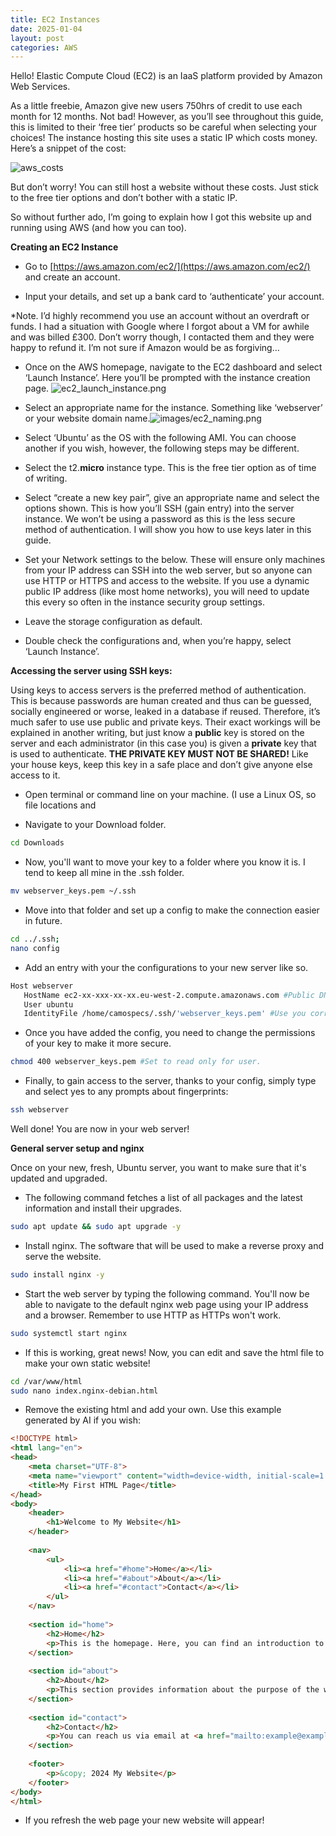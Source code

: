 ```yaml
---
title: EC2 Instances
date: 2025-01-04
layout: post
categories: AWS
---
```


Hello! Elastic Compute Cloud (EC2) is an IaaS platform provided by Amazon Web Services.

As a little freebie, Amazon give new users 750hrs of credit to use each month for 12 months. Not bad! However, as you’ll see throughout this guide, this is limited to their ‘free tier’ products so be careful when selecting your choices! The instance hosting this site uses a static IP which costs money. Here’s a snippet of the cost:

![aws_costs](/docs/assets/images/aws_costs.png)

But don’t worry! You can still host a website without these costs. Just stick to the free tier options and don’t bother with a static IP.

So without further ado, I’m going to explain how I got this website up and running using AWS (and how you can too).

**Creating an EC2 Instance**

- Go to [https://aws.amazon.com/ec2/](https://aws.amazon.com/ec2/) and create an account.

- Input your details, and set up a bank card to ‘authenticate’ your account.

*Note. I’d highly recommend you use an account without an overdraft or funds. I had a situation with Google where I forgot about a VM for awhile and was billed £300. Don’t worry though, I contacted them and they were happy to refund it. I’m not sure if Amazon would be as forgiving…

- Once on the AWS homepage, navigate to the EC2 dashboard and select ‘Launch Instance’. Here you’ll be prompted with the instance creation page.
![ec2_launch_instance.png](/docs/assets/images/ec2_launch_instance.png)
- Select an appropriate name for the instance. Something like ‘webserver’ or your website domain name.![images/ec2_naming.png](/docs/assets/images/ec2_naming.png)
- Select ‘Ubuntu’ as the OS with the following AMI. You can choose another if you wish, however, the following steps may be different.

- Select the t2.**micro** instance type. This is the free tier option as of time of writing.

- Select “create a new key pair”, give an appropriate name and select the options shown. This is how you’ll SSH (gain entry) into the server instance. We won’t be using a password as this is the less secure method of authentication. I will show you how to use keys later in this guide.

- Set your Network settings to the below. These will ensure only machines from your IP address can SSH into the web server, but so anyone can use HTTP or HTTPS and access to the website. If you use a dynamic public IP address (like most home networks), you will need to update this every so often in the instance security group settings.

- Leave the storage configuration as default.

- Double check the configurations and, when you’re happy, select ‘Launch Instance’.

**Accessing the server using SSH keys:**

Using keys to access servers is the preferred method of authentication. This is because passwords are human created and thus can be guessed, socially engineered or worse, leaked in a database if reused. Therefore, it’s much safer to use use public and private keys. Their exact workings will be explained in another writing, but just know a **public** key is stored on the server and each administrator (in this case you) is given a **private** key that is used to authenticate. **THE PRIVATE KEY MUST NOT BE SHARED!** Like your house keys, keep this key in a safe place and don’t give anyone else access to it.

- Open terminal or command line on your machine. (I use a Linux OS, so file locations and 

- Navigate to your Download folder.

```bash
cd Downloads
```

- Now, you'll want to move your key to a folder where you know it is. I tend to keep all mine in the .ssh folder.

```bash
mv webserver_keys.pem ~/.ssh
```

- Move into that folder and set up a config to make the connection easier in future.

```bash
cd ../.ssh;
nano config 
```

- Add an entry with your the configurations to your new server like so.

```bash
Host webserver
   HostName ec2-xx-xxx-xx-xx.eu-west-2.compute.amazonaws.com #Public DNS found on EC2 instance network page.
   User ubuntu
   IdentityFile /home/camospecs/.ssh/'webserver_keys.pem' #Use you correct path.
```

- Once you have added the config, you need to change the permissions of your key to make it more secure.

```bash
chmod 400 webserver_keys.pem #Set to read only for user. 
```

- Finally, to gain access to the server, thanks to your config, simply type and select yes to any prompts about fingerprints:

```bash
ssh webserver
```

Well done! You are now in your web server!

**General server setup and  nginx**

Once on your new, fresh, Ubuntu server, you want to make sure that it's updated and upgraded.

- The following command fetches a list of all packages and the latest information and install their upgrades.

```bash
sudo apt update && sudo apt upgrade -y
```

- Install nginx. The software that will be used to make a reverse proxy and serve the website.

```bash
sudo install nginx -y
```

- Start the web server by typing the following command. You'll now be able to navigate to the default nginx web page using your IP address and a browser. Remember to use HTTP as HTTPs won't work.

```bash
sudo systemctl start nginx
```

- If this is working, great news! Now, you can edit and save the html file to make your own static website!

```bash
cd /var/www/html
sudo nano index.nginx-debian.html

```

- Remove the existing html and add your own. Use this example generated by AI if you wish:
 
```html
<!DOCTYPE html>
<html lang="en">
<head>
    <meta charset="UTF-8">
    <meta name="viewport" content="width=device-width, initial-scale=1.0">
    <title>My First HTML Page</title>
</head>
<body>
    <header>
        <h1>Welcome to My Website</h1>
    </header>
    
    <nav>
        <ul>
            <li><a href="#home">Home</a></li>
            <li><a href="#about">About</a></li>
            <li><a href="#contact">Contact</a></li>
        </ul>
    </nav>
    
    <section id="home">
        <h2>Home</h2>
        <p>This is the homepage. Here, you can find an introduction to the website.</p>
    </section>
    
    <section id="about">
        <h2>About</h2>
        <p>This section provides information about the purpose of the website and its creators.</p>
    </section>
    
    <section id="contact">
        <h2>Contact</h2>
        <p>You can reach us via email at <a href="mailto:example@example.com">example@example.com</a>.</p>
    </section>
    
    <footer>
        <p>&copy; 2024 My Website</p>
    </footer>
</body>
</html>

```

- If you refresh the web page your new website will appear!
